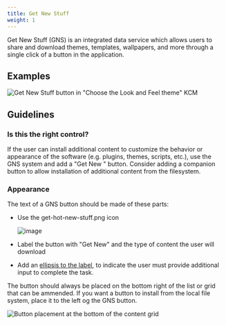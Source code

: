 ```yaml
---
title: Get New Stuff
weight: 1
---
```


Get New Stuff (GNS) is an integrated data service which allows users to
share and download themes, templates, wallpapers, and more through a
single click of a button in the application.

Examples
--------

![Get New Stuff button in "Choose the Look and Feel theme"
KCM](/hig/Systemsettings-LookAndFeel.png)

Guidelines
----------

### Is this the right control?

If the user can install additional content to customize the behavior or
appearance of the software (e.g. plugins, themes, scripts, etc.), use
the GNS system and add a "Get New <Thing>" button. Consider adding a
companion button to allow installation of additional content from the
filesystem.

### Appearance

The text of a GNS button should be made of these parts:

-   Use the get-hot-new-stuff.png icon

    ![image](/hig/get-hot-new-stuff.svg)

-   Label the button with "Get New" and the type of content the user
    will download

-   Add an
    [ellipsis to the label](/style/writing/labels), to indicate the
    user must provide additional input to complete the task.

The button should always be placed on the bottom right of the list or
grid that can be ammended. If you want a button to install from the
local file system, place it to the left og the GNS button.

![Button placement at the bottom of the content
grid](/hig/Systemsettings-PlasmaTheme.png)
